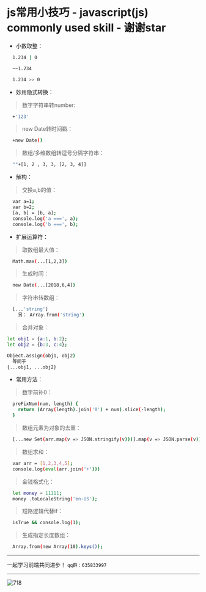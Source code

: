 # js常用小技巧 - javascript(js) commonly used skill - 谢谢star

- 小数取整：

```sh
  1.234 | 0
```

```sh
  ~~1.234
```

```sh
  1.234 >> 0
```

- 妙用隐式转换：

>数字字符串转number:
```sh
  +'123'
```

> new Date转时间戳：
```sh
  +new Date()
```

> 数组/多维数组转逗号分隔字符串：
```sh
  ""+[1, 2 , 3, 3, [2, 3, 4]]
```

- 解构：

> 交换a,b的值：
```sh
  var a=1;
  var b=2;
  [a, b] = [b, a];
  console.log('a ===', a);
  console.log('b ===', b);
```

- 扩展运算符：

> 取数组最大值：
```sh
  Math.max(...[1,2,3])
```

> 生成时间：
```sh
  new Date(...[2018,6,4])
```

> 字符串转数组：
```sh
  [...'string']
    另： Array.from('string')
```

> 合并对象：
```sh
let obj1 = {a:1, b:2};
let obj2 = {b:3, c:4};

Object.assign(obj1, obj2)
  等同于
{...obj1, ...obj2}
```

- 常用方法：

> 数字前补0：
```sh
  preFixNum(num, length) {
    return (Array(length).join('0') + num).slice(-length);
  }
```

> 数组元素为对象的去重：
```sh
  [...new Set(arr.map(v => JSON.stringify(v)))].map(v => JSON.parse(v))
```

> 数组求和：
```sh
  var arr = [1,2,3,4,5];
  console.log(eval(arr.join('+')))
```

> 金钱格式化：
```sh
  let money = 11111;
  money .toLocaleString('en-US');
```

> 短路逻辑代替if：
```sh
  isTrue && console.log(1);
```


> 生成指定长度数组：
```sh
  Array.from(new Array(10).keys());
```

*********************************************
 一起学习前端共同进步！
`qq群：635833997`
*********************************************
![718](https://user-images.githubusercontent.com/15956567/42858386-e5e2fcc2-8a80-11e8-8a06-8807517d9854.png)

